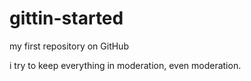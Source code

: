 gittin-started
==============

my first repository on GitHub

i try to keep everything in moderation, even moderation.
